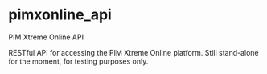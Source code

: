 # pimxonline_api
PIM Xtreme Online API

RESTful API for accessing the PIM Xtreme Online platform. Still stand-alone for the moment, for testing purposes only.
